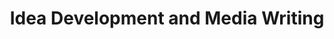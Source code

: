 ---
title: Idea Development and Media Writing
number: COMM 342W
description: EXAMPLE DESCRIPTION
bulletin-link: http://bulletins.psu.edu/undergrad/courses/c/comm/342w
pathway-list: [Generalist, Video Production]
---
